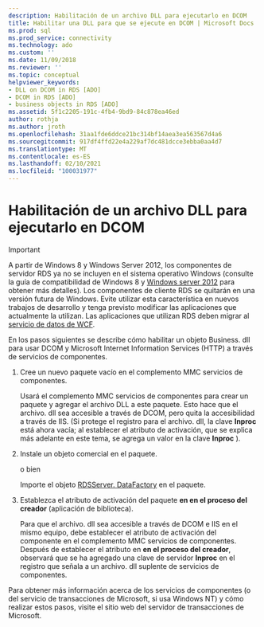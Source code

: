 ```yaml
---
description: Habilitación de un archivo DLL para ejecutarlo en DCOM
title: Habilitar una DLL para que se ejecute en DCOM | Microsoft Docs
ms.prod: sql
ms.prod_service: connectivity
ms.technology: ado
ms.custom: ''
ms.date: 11/09/2018
ms.reviewer: ''
ms.topic: conceptual
helpviewer_keywords:
- DLL on DCOM in RDS [ADO]
- DCOM in RDS [ADO]
- business objects in RDS [ADO]
ms.assetid: 5f1c2205-191c-4fb4-9bd9-84c878ea46ed
author: rothja
ms.author: jroth
ms.openlocfilehash: 31aa1fde6ddce21bc314bf14aea3ea563567d4a6
ms.sourcegitcommit: 917df4ffd22e4a229af7dc481dcce3ebba0aa4d7
ms.translationtype: MT
ms.contentlocale: es-ES
ms.lasthandoff: 02/10/2021
ms.locfileid: "100031977"
---
```

# <a name="enabling-a-dll-to-run-on-dcom"></a>Habilitación de un archivo DLL para ejecutarlo en DCOM
> [!IMPORTANT]
>  A partir de Windows 8 y Windows Server 2012, los componentes de servidor RDS ya no se incluyen en el sistema operativo Windows (consulte la guía de compatibilidad de Windows 8 y [Windows server 2012](https://www.microsoft.com/download/details.aspx?id=27416) para obtener más detalles). Los componentes de cliente RDS se quitarán en una versión futura de Windows. Evite utilizar esta característica en nuevos trabajos de desarrollo y tenga previsto modificar las aplicaciones que actualmente la utilizan. Las aplicaciones que utilizan RDS deben migrar al [servicio de datos de WCF](/dotnet/framework/wcf/).  
  
 En los pasos siguientes se describe cómo habilitar un objeto Business. dll para usar DCOM y Microsoft Internet Information Services (HTTP) a través de servicios de componentes.  
  
1.  Cree un nuevo paquete vacío en el complemento MMC servicios de componentes.  
  
     Usará el complemento MMC servicios de componentes para crear un paquete y agregar el archivo DLL a este paquete. Esto hace que el archivo. dll sea accesible a través de DCOM, pero quita la accesibilidad a través de IIS. (Si protege el registro para el archivo. dll, la clave **Inproc** está ahora vacía; al establecer el atributo de activación, que se explica más adelante en este tema, se agrega un valor en la clave **Inproc** ).  
  
2.  Instale un objeto comercial en el paquete.  
  
     o bien  
  
     Importe el objeto [RDSServer. DataFactory](../../reference/rds-api/datafactory-object-rdsserver.md) en el paquete.  
  
3.  Establezca el atributo de activación del paquete **en en el proceso del creador** (aplicación de biblioteca).  
  
     Para que el archivo. dll sea accesible a través de DCOM e IIS en el mismo equipo, debe establecer el atributo de activación del componente en el complemento MMC servicios de componentes. Después de establecer el atributo en **en el proceso del creador**, observará que se ha agregado una clave de servidor **Inproc** en el registro que señala a un archivo. dll suplente de servicios de componentes.  
  
 Para obtener más información acerca de los servicios de componentes (o del servicio de transacciones de Microsoft, si usa Windows NT) y cómo realizar estos pasos, visite el sitio web del servidor de transacciones de Microsoft.